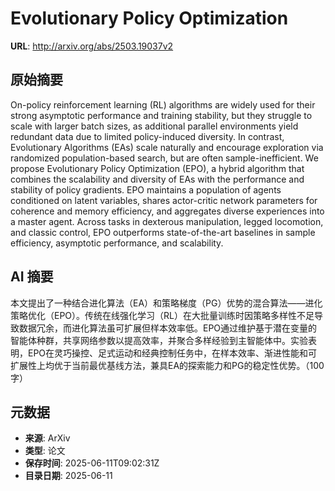 # Evolutionary Policy Optimization

**URL**: http://arxiv.org/abs/2503.19037v2

## 原始摘要

On-policy reinforcement learning (RL) algorithms are widely used for their
strong asymptotic performance and training stability, but they struggle to
scale with larger batch sizes, as additional parallel environments yield
redundant data due to limited policy-induced diversity. In contrast,
Evolutionary Algorithms (EAs) scale naturally and encourage exploration via
randomized population-based search, but are often sample-inefficient. We
propose Evolutionary Policy Optimization (EPO), a hybrid algorithm that
combines the scalability and diversity of EAs with the performance and
stability of policy gradients. EPO maintains a population of agents conditioned
on latent variables, shares actor-critic network parameters for coherence and
memory efficiency, and aggregates diverse experiences into a master agent.
Across tasks in dexterous manipulation, legged locomotion, and classic control,
EPO outperforms state-of-the-art baselines in sample efficiency, asymptotic
performance, and scalability.


## AI 摘要

本文提出了一种结合进化算法（EA）和策略梯度（PG）优势的混合算法——进化策略优化（EPO）。传统在线强化学习（RL）在大批量训练时因策略多样性不足导致数据冗余，而进化算法虽可扩展但样本效率低。EPO通过维护基于潜在变量的智能体种群，共享网络参数以提高效率，并聚合多样经验到主智能体中。实验表明，EPO在灵巧操控、足式运动和经典控制任务中，在样本效率、渐进性能和可扩展性上均优于当前最优基线方法，兼具EA的探索能力和PG的稳定性优势。（100字）

## 元数据

- **来源**: ArXiv
- **类型**: 论文
- **保存时间**: 2025-06-11T09:02:31Z
- **目录日期**: 2025-06-11
